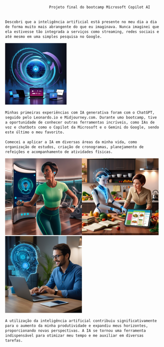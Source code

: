                         Projeto final do bootcamp Microsoft Copilot AI


    Descobri que a inteligência artificial está presente no meu dia a dia de forma muito mais abrangente do que eu imaginava. Nunca imaginei que ela estivesse tão integrada a serviços como streaming, redes sociais e até mesmo em uma simples pesquisa no Google.

<img src="inputs/ia-.jpg" width="200" height="200" alt="descriçao">

    Minhas primeiras experiências com IA generativa foram com o ChatGPT, seguido pelo Leonardo.io e Midjourney.com. Durante umo bootcamp, tive a oportunidade de conhecer outras ferramentas incríveis, como IAs de voz e chatbots como o Copilot da Microsoft e o Gemini do Google, sendo este último o meu favorito.

    Comecei a aplicar a IA em diversas áreas da minha vida, como organização de estudos, criação de cronogramas, planejamento de refeições e acompanhamento de atividades físicas.

<img src="inputs/ia-exercicios.jpg" width="250" height="250" alt="descriçao"><img src="inputs/ia-alimentacao.jpg" width="250" height="250" alt="descriçao"><img src="inputs/ia-dia-a-dia.jpg" width="250" height="250" alt="descriçao">

    A utilização da inteligência artificial contribuiu significativamente para o aumento da minha produtividade e expandiu meus horizontes, proporcionando novas perspectivas. A IA se tornou uma ferramenta indispensável para otimizar meu tempo e me auxiliar em diversas tarefas. 

